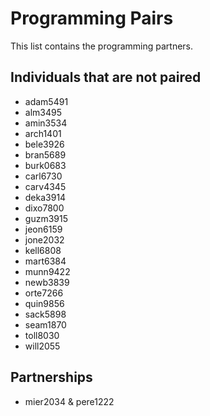 # Programming Pairs

This list contains the programming partners. 

## Individuals that are not paired

* adam5491
* alm3495
* amin3534
* arch1401
* bele3926
* bran5689
* burk0683
* carl6730 
* carv4345
* deka3914
* dixo7800
* guzm3915
* jeon6159 
* jone2032
* kell6808
* mart6384
* munn9422
* newb3839
* orte7266
* quin9856
* sack5898
* seam1870
* toll8030
* will2055

## Partnerships

* mier2034 & pere1222
